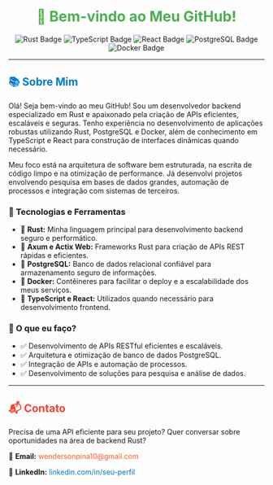 <h1 style="text-align: center; color: #4CAF50;">👋 Bem-vindo ao Meu GitHub!</h1>

<p style="text-align: center;">
    <img src="https://img.shields.io/badge/-Rust-FF7F00?logo=rust&logoColor=white&style=for-the-badge" alt="Rust Badge">
    <img src="https://img.shields.io/badge/-TypeScript-4C8BF5?logo=typescript&logoColor=white&style=for-the-badge" alt="TypeScript Badge">
    <img src="https://img.shields.io/badge/-React-009CFF?logo=react&logoColor=white&style=for-the-badge" alt="React Badge">
    <img src="https://img.shields.io/badge/-PostgreSQL-336791?logo=postgresql&logoColor=white&style=for-the-badge" alt="PostgreSQL Badge">
    <img src="https://img.shields.io/badge/-Docker-2496ED?logo=docker&logoColor=white&style=for-the-badge" alt="Docker Badge">
</p>

<hr>

<h2 style="color: #007ACC;">📚 Sobre Mim</h2>
<p>
  Olá! Seja bem-vindo ao meu GitHub! Sou um desenvolvedor backend especializado em Rust e apaixonado pela criação de APIs eficientes, escaláveis e seguras. Tenho experiência no desenvolvimento de aplicações robustas utilizando Rust, PostgreSQL e Docker, além de conhecimento em TypeScript e React para construção de interfaces dinâmicas quando necessário.
</p>
<p>
  Meu foco está na arquitetura de software bem estruturada, na escrita de código limpo e na otimização de performance. Já desenvolvi projetos envolvendo pesquisa em bases de dados grandes, automação de processos e integração com sistemas de terceiros.
</p>

<h3>🚀 Tecnologias e Ferramentas</h3>
<ul>
  <li>🔹 <strong>Rust:</strong> Minha linguagem principal para desenvolvimento backend seguro e performático.</li>
  <li>🔹 <strong>Axum e Actix Web:</strong> Frameworks Rust para criação de APIs REST rápidas e eficientes.</li>
  <li>🔹 <strong>PostgreSQL:</strong> Banco de dados relacional confiável para armazenamento seguro de informações.</li>
  <li>🔹 <strong>Docker:</strong> Contêineres para facilitar o deploy e a escalabilidade dos meus serviços.</li>
  <li>🔹 <strong>TypeScript e React:</strong> Utilizados quando necessário para desenvolvimento frontend.</li>
</ul>

<h3>🔎 O que eu faço?</h3>
<ul>
  <li>✅ Desenvolvimento de APIs RESTful eficientes e escaláveis.</li>
  <li>✅ Arquitetura e otimização de banco de dados PostgreSQL.</li>
  <li>✅ Integração de APIs e automação de processos.</li>
  <li>✅ Desenvolvimento de soluções para pesquisa e análise de dados.</li>
</ul>

<hr>

<h2 style="color: #F44336;">📬 Contato</h2>
<p>Precisa de uma API eficiente para seu projeto? Quer conversar sobre oportunidades na área de backend Rust?</p>
<p>📧 <strong>Email:</strong> <a href="mailto:wendersonpina10@gmail.com" style="text-decoration: none; color: #FF5722;">wendersonpina10@gmail.com</a></p>
<p>💼 <strong>LinkedIn:</strong> <a href="https://www.linkedin.com/in/wenderson-pina-64a345283/" style="text-decoration: none; color: #0077B5;">linkedin.com/in/seu-perfil</a></p>

